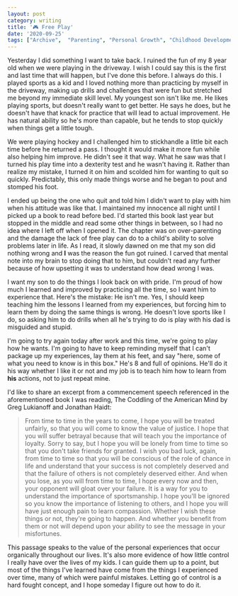 ```yaml
---
layout: post
category: writing
title: '🎮 Free Play'
date: '2020-09-25'
tags: ["Archive",  "Parenting", "Personal Growth", "Childhood Development"]
---
```


Yesterday I did something I want to take back. I ruined the fun of my 8 year old when we were playing in the driveway. I wish I could say this is the first and last time that will happen, but I've done this before. I always do this. I played sports as a kid and I loved nothing more than practicing by myself in the driveway, making up drills and challenges that were fun but stretched me beyond my immediate skill level. My youngest son isn't like me. He likes playing sports, but doesn't really want to get better. He says he does, but he doesn't have that knack for practice that will lead to actual improvement. He has natural ability so he's more than capable, but he tends to stop quickly when things get a little tough.

<!--more-->

We were playing hockey and I challenged him to stickhandle a little bit each time before he returned a pass. I thought it would make it more fun while also helping him improve. He didn't see it that way. What he saw was that I turned his play time into a dexterity test and he wasn't having it. Rather than realize my mistake, I turned it on him and scolded him for wanting to quit so quickly. Predictably, this only made things worse and he began to pout and stomped his foot. 

I ended up being the one who quit and told him I didn't want to play with him when his attitude was like that. I maintained my innocence all night until I picked up a book to read before bed. I'd started this book last year but stopped in the middle and read some other things in between, so I had no idea where I left off when I opened it. The chapter was on over-parenting and the damage the lack of free play can do to a child's ability to solve problems later in life. As I read, it slowly dawned on me that my son did nothing wrong and __I__ was the reason the fun got ruined. I carved that mental note into my brain to stop doing that to him, but couldn't read any further because of how upsetting it was to understand how dead wrong I was.

I want my son to do the things I look back on with pride. I'm proud of how much I learned and improved by practicing all the time, so I want him to experience that. Here's the mistake: He isn't me. Yes, I should keep teaching him the lessons I learned from my experiences, but forcing him to learn them by doing the same things is wrong. He doesn't love sports like I do, so asking him to do drills when all he's trying to do is play with his dad is misguided and stupid. 

I'm going to try again today after work and this time, we're going to play how he wants. I'm going to have to keep reminding myself that I can't package up my experiences, lay them at his feet, and say "here, some of what you need to know is in this box." He's 8 and full of opinions. He'll do it his way whether I like it or not and my job is to teach him how to learn from __his__ actions, not to just repeat mine.

I'd like to share an excerpt from a commencement speech referenced in the aforementioned book I was reading, The Coddling of the American Mind by Greg Lukianoff and Jonathan Haidt:

> From time to time in the years to come, I hope you will be treated unfairly, so that you will come to know the value of justice. I hope that you will suffer betrayal because that will teach you the importance of loyalty. Sorry to say, but I hope you will be lonely from time to time so that you don't take friends for granted. I wish you bad luck, again, from time to time so that you will be conscious of the role of chance in life and understand that your success is not completely deserved and that the failure of others is not completely deserved either. And when you lose, as you will from time to time, I hope every now and then, your opponent will gloat over your failure. It is a way for you to understand the importance of sportsmanship. I hope you'll be ignored so you know the importance of listening to others, and I hope you will have just enough pain to learn compassion. Whether I wish these things or not, they're going to happen. And whether you benefit from them or not will depend upon your ability to see the message in your misfortunes.

This passage speaks to the value of the personal experiences that occur organically throughout our lives. It's also more evidence of how little control I really have over the lives of my kids. I can guide them up to a point, but most of the things I've learned have come from the things I experienced over time, many of which were painful mistakes. Letting go of control is a hard fought concept, and I hope someday I figure out how to do it.
